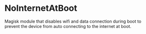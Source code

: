 # NoInternetAtBoot
Magisk module that disables wifi and data connection during boot to prevent the device from auto connecting to the internet at boot.
